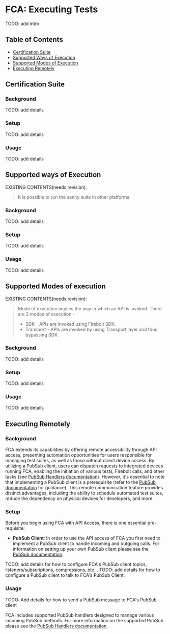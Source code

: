 # FCA: Executing Tests

TODO: add intro

## Table of Contents

- [Certification Suite](#certification-suite)
- [Supported Ways of Execution](#supported-ways-of-execution)
- [Supported Modes of Execution](#supported-modes-of-execution)
- [Executing Remotely](#executing-remotely)

## Certification Suite

### Background

TODO: add details

### Setup

TODO: add details

### Usage

TODO: add details

## Supported ways of Execution

EXISTING CONTENTS(needs revision):
> It is possible to run the sanity suite in other platforms.

### Background

TODO: add details

### Setup

TODO: add details

### Usage

TODO: add details

## Supported Modes of execution

EXISTING CONTENTS(needs revision): 
> Mode of execution implies the way in which an API is invoked. There are 2 modes of execution -
>
> - SDK - APIs are invoked using Firebolt SDK.
> - Transport - APIs are invoked by using Transport layer and thus bypassing SDK.

### Background

TODO: add details

### Setup

TODO: add details

### Usage

TODO: add details


## Executing Remotely

### Background

FCA extends its capabilities by offering remote accessibility through API access, presenting automation opportunities for users responsible for managing test suites, as well as those without direct device access. By utilizing a PubSub client, users can dispatch requests to integrated devices running FCA, enabling the initiation of various tests, Firebolt calls, and other tasks (see [PubSub Handlers documentation](pubSubHandlers/PubSubHandlers.md)). However, it's essential to note that implementing a PubSub client is a prerequisite (refer to the [PubSub documentation](plugins/PubSub.md) for guidance). This remote communication feature provides distinct advantages, including the ability to schedule automated test suites, reduce the dependency on physical devices for developers, and more.

### Setup

Before you begin using FCA with API Access, there is one essential pre-requisite:

  - **PubSub Client**: In order to use the API access of FCA you first need to implement a PubSub client to handle incoming and outgoing calls. For information on setting up your own PubSub client please see the [PubSub documentation](plugins/PubSub.md).

TODO: add details for how to configure FCA's PubSub client topics, listeners/subscriptions, compressions, etc...
TODO: add details for how to configure a PubSub client to talk to FCA's PubSub Client.

### Usage

TODO: Add details for how to send a PubSub message to FCA's PubSub client

FCA includes supported PubSub handlers designed to manage various incoming PubSub methods. For more information on the supported PubSub please see the [PubSub Handlers documentation](pubSubHandlers/PubSubHandlers.md).
